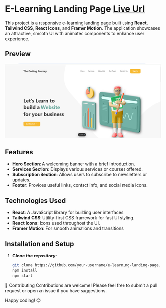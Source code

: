 # E-Learning Landing Page  [Live Url](https://nex-gen-agency-client.vercel.app) 

This project is a responsive e-learning landing page built using **React**, **Tailwind CSS**, **React Icons**, and **Framer Motion**. The application showcases an attractive, smooth UI with animated components to enhance user experience.

## Preview

![Website Layout](src/assets/demo.png)
## Features

- **Hero Section**: A welcoming banner with a brief introduction.
- **Services Section**: Displays various services or courses offered.
- **Subscription Section**: Allows users to subscribe to newsletters or updates.
- **Footer**: Provides useful links, contact info, and social media icons.

## Technologies Used

- **React**: A JavaScript library for building user interfaces.
- **Tailwind CSS**: Utility-first CSS framework for fast UI styling.
- **React Icons**: Icons used throughout the UI.
- **Framer Motion**: For smooth animations and transitions.

## Installation and Setup

1. **Clone the repository:**

   ```bash
   git clone https://github.com/your-username/e-learning-landing-page.cd e-learning-landing-page
   npm install
   npm start

🤝 Contributing
Contributions are welcome! Please feel free to submit a pull request or open an issue if you have suggestions.

Happy coding! 😊

